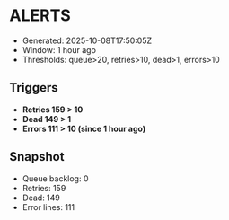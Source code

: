 # ALERTS

- Generated: 2025-10-08T17:50:05Z
- Window: 1 hour ago
- Thresholds: queue>20, retries>10, dead>1, errors>10

## Triggers
- **Retries 159 > 10**
- **Dead 149 > 1**
- **Errors 111 > 10 (since 1 hour ago)**

## Snapshot
- Queue backlog: 0
- Retries: 159
- Dead: 149
- Error lines: 111
